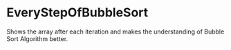 # EveryStepOfBubbleSort
Shows the array after each iteration and makes the understanding of Bubble Sort Algorithm better.
